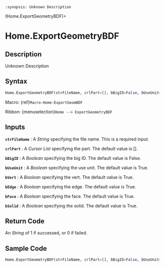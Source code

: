 ```{module} Home.ExportGeometryBDF()
:synopsis: Unknown Description
```

(Home.ExportGeometryBDF)=

# Home.ExportGeometryBDF

## Description

Unknown Description

## Syntax

```python
Home.ExportGeometryBDF(strFileName, crlPart=[], bBigID=False, bUseUnit=True, bVert=True, bEdge=True, bFace=True, bSolid=True)
```

Macro: {ref}`Macro-Home-ExportGeomBDF`

Ribbon: {menuselection}`Home --> ExportGeometryBDF`

## Inputs

**`strFileName`**
: A _String_ specifying the file name. This is a required input.

**`crlPart`**
: A _Cursor List_ specifying the part. The default value is [].

**`bBigID`**
: A _Boolean_ specifying the big ID. The default value is False.

**`bUseUnit`**
: A _Boolean_ specifying the use unit. The default value is True.

**`bVert`**
: A _Boolean_ specifying the vert. The default value is True.

**`bEdge`**
: A _Boolean_ specifying the edge. The default value is True.

**`bFace`**
: A _Boolean_ specifying the face. The default value is True.

**`bSolid`**
: A _Boolean_ specifying the solid. The default value is True.

## Return Code

An _String_ of 1 if successed, or 0 if failed.

## Sample Code

```python
Home.ExportGeometryBDF(strFileName, crlPart=[], bBigID=False, bUseUnit=True, bVert=True, bEdge=True, bFace=True, bSolid=True)
```
